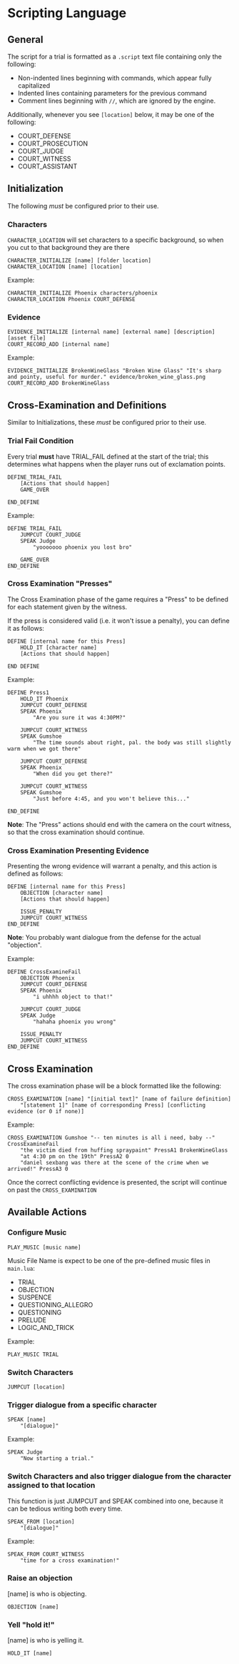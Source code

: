 # Scripting Language

## General

The script for a trial is formatted as a `.script` text file containing only the following:

* Non-indented lines beginning with commands, which appear fully capitalized
* Indented lines containing parameters for the previous command
* Comment lines beginning with `//`, which are ignored by the engine.

Additionally, whenever you see `[location]` below, it may be one of the following:
- COURT_DEFENSE
- COURT_PROSECUTION
- COURT_JUDGE
- COURT_WITNESS
- COURT_ASSISTANT

## Initialization

The following *must* be configured prior to their use.

### Characters
`CHARACTER_LOCATION` will set characters to a specific background, so when you cut to that background they are there

    CHARACTER_INITIALIZE [name] [folder location]
    CHARACTER_LOCATION [name] [location]


Example:

    CHARACTER_INITIALIZE Phoenix characters/phoenix
    CHARACTER_LOCATION Phoenix COURT_DEFENSE


### Evidence

    EVIDENCE_INITIALIZE [internal name] [external name] [description] [asset file]
    COURT_RECORD_ADD [internal name]

Example:

    EVIDENCE_INITIALIZE BrokenWineGlass "Broken Wine Glass" "It's sharp and pointy, useful for murder." evidence/broken_wine_glass.png
    COURT_RECORD_ADD BrokenWineGlass

## Cross-Examination and Definitions

Similar to Initializations, these *must* be configured prior to their use.

### Trial Fail Condition

Every trial **must** have TRIAL_FAIL defined at the start of the trial; this determines what happens when the player runs out of exclamation points.

    DEFINE_TRIAL_FAIL
        [Actions that should happen]
        GAME_OVER
    
    END_DEFINE

Example:

    DEFINE TRIAL_FAIL
        JUMPCUT COURT_JUDGE
        SPEAK Judge
            "yooooooo phoenix you lost bro"
    
        GAME_OVER
    END_DEFINE

### Cross Examination "Presses"

The Cross Examination phase of the game requires a "Press" to be defined for each statement given by the witness.

If the press is considered valid (i.e. it won't issue a penalty), you can define it as follows:

    DEFINE [internal name for this Press]
        HOLD_IT [character name]
        [Actions that should happen]
    
    END DEFINE

Example:

    DEFINE Press1
        HOLD_IT Phoenix
        JUMPCUT COURT_DEFENSE
        SPEAK Phoenix
            "Are you sure it was 4:30PM?"
    
        JUMPCUT COURT_WITNESS
        SPEAK Gumshoe
            "The time sounds about right, pal. the body was still slightly warm when we got there"
    
        JUMPCUT COURT_DEFENSE
        SPEAK Phoenix
            "When did you get there?"
    
        JUMPCUT COURT_WITNESS
        SPEAK Gumshoe
            "Just before 4:45, and you won't believe this..."
    
    END_DEFINE

**Note**: The "Press" actions should end with the camera on the court witness, so that the cross examination should continue.

### Cross Examination Presenting Evidence

Presenting the wrong evidence will warrant a penalty, and this action is defined as follows:

    DEFINE [internal name for this Press]
        OBJECTION [character name]
        [Actions that should happen]
    
        ISSUE_PENALTY
        JUMPCUT COURT_WITNESS
    END_DEFINE

**Note**: You probably want dialogue from the defense for the actual "objection".

Example:

    DEFINE CrossExamineFail
        OBJECTION Phoenix
        JUMPCUT COURT_DEFENSE
        SPEAK Phoenix
            "i uhhhh object to that!"
    
        JUMPCUT COURT_JUDGE
        SPEAK Judge
            "hahaha phoenix you wrong"
    
        ISSUE_PENALTY
        JUMPCUT COURT_WITNESS
    END_DEFINE

## Cross Examination

The cross examination phase will be a block formatted like the following:

    CROSS_EXAMINATION [name] "[initial text]" [name of failure definition]
        "[statement 1]" [name of corresponding Press] [conflicting evidence (or 0 if none)]

Example:

    CROSS_EXAMINATION Gumshoe "-- ten minutes is all i need, baby --" CrossExamineFail
        "the victim died from huffing spraypaint" PressA1 BrokenWineGlass
        "at 4:30 pm on the 19th" PressA2 0
        "daniel sexbang was there at the scene of the crime when we arrived!" PressA3 0

Once the correct conflicting evidence is presented, the script will continue on past the `CROSS_EXAMINATION`

## Available Actions

### Configure Music

    PLAY_MUSIC [music name]

Music File Name is expect to be one of the pre-defined music files in `main.lua`:
- TRIAL
- OBJECTION
- SUSPENCE
- QUESTIONING_ALLEGRO
- QUESTIONING
- PRELUDE
- LOGIC_AND_TRICK

Example:

    PLAY_MUSIC TRIAL

### Switch Characters

    JUMPCUT [location]

### Trigger dialogue from a specific character

    SPEAK [name]
        "[dialogue]"

Example:

    SPEAK Judge
        "Now starting a trial."


### Switch Characters and also trigger dialogue from the character assigned to that location
This function is just JUMPCUT and SPEAK combined into one, because it can be tedious writing both every time.

    SPEAK_FROM [location]
        "[dialogue]"

Example:

    SPEAK_FROM COURT_WITNESS
        "time for a cross examination!"

### Raise an objection
[name] is who is objecting.

    OBJECTION [name]

### Yell "hold it!"
[name] is who is yelling it.

    HOLD_IT [name]
